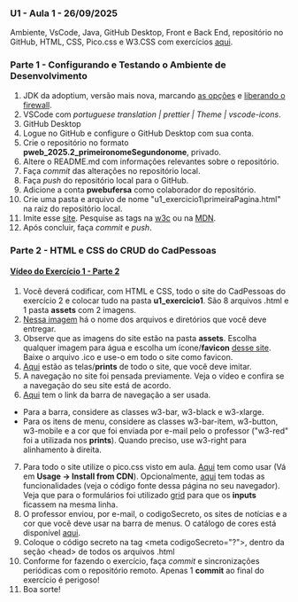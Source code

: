 ### U1 - Aula 1 - 26/09/2025  
Ambiente, VsCode, Java, GitHub Desktop, Front e Back End, repositório no GitHub, HTML, CSS, Pico.css e W3.CSS com exercícios [aqui](unidade1/aula1.md).

### Parte 1 - Configurando e Testando o Ambiente de Desenvolvimento

1. JDK da adoptium, versão mais nova, marcando [as opções](https://drive.google.com/open?id=1BMqLvV0vZPz728qvQq2JVdf9McBGN9PY) e [liberando o firewall](https://drive.google.com/open?id=1BTl2hp2ZlEhAVqhpDfMOC0SY4ztLtMzs).
2. VSCode com _portuguese translation | prettier | Theme | vscode-icons_.
4. GitHub Desktop
5. Logue no GitHub e configure o GitHub Desktop com sua conta.
8. Crie o repositório no formato **pweb_2025.2_primeironomeSegundonome**, privado.
9. Altere o README.md com informações relevantes sobre o repositório.
10. Faça _commit_ das alterações no repositório local.
11. Faça _push_ do repositório local para o GitHub.
12. Adicione a conta **pwebufersa** como colaborador do repositório.
13. Crie uma pasta e arquivo de nome "u1_exercicio1\primeiraPagina.html" na raiz do repositório local.
14. Imite esse [site](outros/u1_exercicio1/u1_exercicio1_pt1.jpg). Pesquise as tags na [w3c](https://www.w3schools.com/TAGS/default.ASP) ou na [MDN](https://developer.mozilla.org/pt-BR/docs/Web/HTML).
15. Após concluir, faça _commit_ e _push_.

### Parte 2 - HTML e CSS do CRUD do CadPessoas

#### [Vídeo do Exercício 1 - Parte 2](https://drive.google.com/open?id=1HLZuWCmoeq_b6CRcjcqzdZrxc78DHI8Q)

1. Você deverá codificar, com HTML e CSS, todo o site do CadPessoas do exercício 2 e colocar tudo na pasta **u1_exercicio1**. São 8 arquivos .html e 1 pasta **assets** com 2 imagens.
2. [Nessa imagem](u1_exercicio1_pt2_estruturaDir.jpg) há o nome dos arquivos e diretórios que você deve entregar.
3. Observe que as imagens do site estão na pasta **assets**. Escolha qualquer imagem para água e escolha um ícone/**favicon** [desse site](https://icon-icons.com). Baixe o arquivo .ico e use-o em todo o site como favicon.
4. [Aqui](telasDoSite) estão as telas/**prints** de todo o site, que você deve imitar.
5. A navegação no site foi pensada previamente. Veja o vídeo e confira se a navegação do seu site está de acordo.
6. [Aqui](https://www.w3schools.com/w3css/w3css_navigation.asp) tem o link da barra de navegação a ser usada.

- Para a barra, considere as classes w3-bar, w3-black e w3-xlarge.
- Para os itens de menu, considere as classes w3-bar-item, w3-button, w3-mobile e a cor que foi enviada por e-mail pelo o professor ("w3-red" foi a utilizada nos **prints**). Quando preciso, use w3-right para alinhamento à direita.

7. Para todo o site utilize o pico.css visto em aula. [Aqui](https://github.com/picocss/pico#usage) tem como usar (Vá em **Usage -> Install from CDN**). Opcionalmente, [aqui](https://picocss.com/examples/preview/) tem todas as funcionalidades (veja o código fonte dessa página no seu navegador). Veja que para o formulários foi utilizado [grid](https://picocss.com/docs/grid.html) para que os **inputs** ficassem na mesma linha.
8. O professor enviou, por e-mail, o codigoSecreto, os sites de notícias e a cor que você deve usar na barra de menus. O catálogo de cores está disponível [aqui](https://www.w3schools.com/w3css/w3css_colors.asp).
9. Coloque o código secreto na tag \<meta codigoSecreto="?">, dentro da seção \<head> de todos os arquivos .html
10. Conforme for fazendo o exercício, faça _commit_ e sincronizações periódicas com o repositório remoto. Apenas 1 **commit** ao final do exercício é perigoso!
11. Boa sorte!
